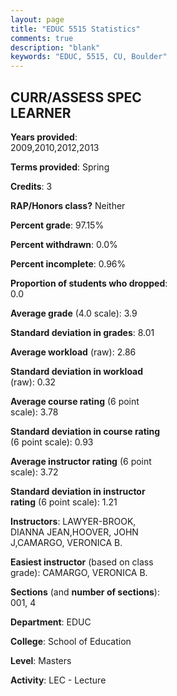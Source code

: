 ```yaml
---
layout: page
title: "EDUC 5515 Statistics"
comments: true
description: "blank"
keywords: "EDUC, 5515, CU, Boulder"
--- 
```

<head>
<script src="https://ajax.googleapis.com/ajax/libs/jquery/2.1.3/jquery.min.js"></script>
<script src="https://dl.dropboxusercontent.com/s/pc42nxpaw1ea4o9/highcharts.js?dl=0"></script>
<!-- <script src="../assets/js/highcharts.js"></script> -->
<style type="text/css">@font-face {
	font-family: "Bebas Neue";
	src: url(https://www.filehosting.org/file/details/544349/BebasNeue%20Regular.otf) format("opentype");
	}
	h1.Bebas { 
		font-family: "Bebas Neue", Verdana, Tahoma;
	}
</style>
</head>
<body>
	<div id="container" style="float: right; width: 45%; height: 88%; margin-left: 2.5%; margin-right: 2.5%;"></div>
	<script language="JavaScript">
		$(document).ready(function() {
		var chart = {type: 'column'};
		var title = {text: 'Grade Distribution'};
		var xAxis = {categories: ['A','B','C','D','F'],crosshair: true};
		var yAxis = {min: 0,title: {text: 'Percentage'}};
		var tooltip = {headerFormat: '<center><b><span style="font-size:20px">{point.key}</span></b></center>',
		               pointFormat: '<td style="padding:0"><b>{point.y:.1f}%</b></td>',
		               footerFormat: '</table>',shared: true,useHTML: true};
		var plotOptions = {column: {pointPadding: 0.0,borderWidth: 0}};  
		var credits = {enabled: false};var series= [{name: 'Percent',data: [97.53,1.23,0.0,0.0,1.23,]}];
		var json = {};
		json.chart = chart;
		json.title = title;
		json.tooltip = tooltip;
		json.xAxis = xAxis;
		json.yAxis = yAxis;  
		json.series = series;
		json.plotOptions = plotOptions;  
		json.credits = credits;
		$('#container').highcharts(json);
	});
	</script>
</body>
			   
## CURR/ASSESS SPEC LEARNER

**Years provided**: 2009,2010,2012,2013

**Terms provided**: Spring

**Credits**: 3

**RAP/Honors class?** Neither

**Percent grade**: 97.15%

**Percent withdrawn**: 0.0%

**Percent incomplete**: 0.96%

**Proportion of students who dropped**: 0.0

**Average grade** (4.0 scale): 3.9

**Standard deviation in grades**: 8.01

**Average workload** (raw): 2.86

**Standard deviation in workload** (raw): 0.32

**Average course rating** (6 point scale): 3.78

**Standard deviation in course rating** (6 point scale): 0.93

**Average instructor rating** (6 point scale): 3.72

**Standard deviation in instructor rating** (6 point scale): 1.21

**Instructors**: LAWYER-BROOK, DIANNA JEAN,HOOVER, JOHN J,CAMARGO, VERONICA B.

**Easiest instructor** (based on class grade): CAMARGO, VERONICA B.

**Sections** (and **number of sections**): 001, 4

**Department**: EDUC

**College**: School of Education

**Level**: Masters

**Activity**: LEC - Lecture